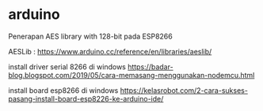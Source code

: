 # arduino
Penerapan AES library with 128-bit pada ESP8266

AESLib :
https://www.arduino.cc/reference/en/libraries/aeslib/

install driver serial 8266 di windows 
https://badar-blog.blogspot.com/2019/05/cara-memasang-menggunakan-nodemcu.html

install board esp8266 di windows
https://kelasrobot.com/2-cara-sukses-pasang-install-board-esp8226-ke-arduino-ide/

